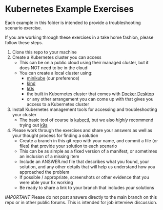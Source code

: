 # Kubernetes Example Exercises

Each example in this folder is intended to provide a troubleshooting scenario exercise.

If you are working through these exercises in a take home fashion, please follow these steps.

1. Clone this repo to your machine
2. Create a Kubernetes cluster you can access
   - This can be on a public cloud using their managed cluster, but it does NOT need to be in the cloud
   - You can create a local cluster using:
     - [minikube](https://minikube.sigs.k8s.io/docs/) (our preference)
     - [kind](https://kind.sigs.k8s.io/)
     - [k0s](https://k0sproject.io/)
     - the built in Kubernetes cluster that comes with [Docker Desktop](https://docs.docker.com/desktop/kubernetes/)
     - or any other arrangement you can come up with that gives you access to a Kubernetes cluster
3. Install Kubernetes management tools for accessing and troubleshooting your cluster
   - The basic tool of course is [kubectl](https://kubernetes.io/docs/tasks/tools/), but we also _highly_ recommend trying out [k9s](https://k9scli.io/)
4. Please work through the exercises and share your answers as well as your thought process for finding a solution
   - Create a branch in this git repo with your name, and commit a file (or files) that provide your solution to each scenario
   - This can be as simple as a fixed version of a manifest, or sometimes an inclusion of a missing item
   - Include an ANSWER.md file that describes what you found, your solution, and any other details that will help us understand how you approached the problem
   - If possible / appropriate, screenshots or other evidence that you were able your fix working
   - Be ready to share a link to your branch that includes your solutions

_IMPORTANT_ Please do not post answers directly to the main branch on this repo or in other public forums. This is intended for job interview discussion.